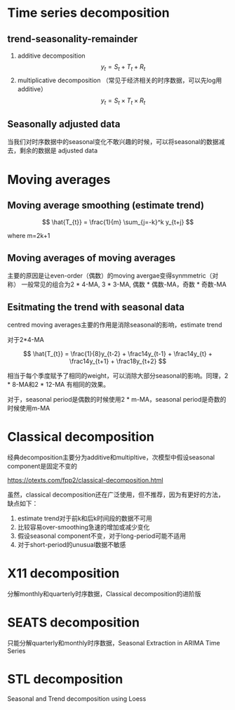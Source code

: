 # Time series decomposition

## trend-seasonality-remainder

1. additive decomposition
$$ y_{t} = S_{t} + T_{t} + R_t $$
2. multiplicative decomposition （常见于经济相关的时序数据，可以先log用additive）
$$ y_{t} = S_{t} \times T_{t} \times R_t $$

## Seasonally adjusted data

当我们对时序数据中的seasonal变化不敢兴趣的时候，可以将seasonal的数据减去，剩余的数据是
adjusted data

# Moving averages

## Moving average smoothing (estimate trend)

$$ \hat{T_{t}} = \frac{1}{m} \sum_{j=-k}^k y_{t+j} $$

where m=2k+1

## Moving averages of moving averages

主要的原因是让even-order（偶数）的moving avergae变得synmmetric（对称）
一般常见的组合为2 * 4-MA, 3 * 3-MA, 偶数 * 偶数-MA，奇数 * 奇数-MA

## Esitmating the trend with seasonal data

centred moving averages主要的作用是消除seasonal的影响，estimate trend

对于2*4-MA

$$ \hat{T_{t}} = \frac{1}{8}y_{t-2} + \frac14y_{t-1} +
    \frac14y_{t} + \frac14y_{t+1} + \frac18y_{t+2} $$

相当于每个季度赋予了相同的weight，可以消除大部分seasonal的影响。同理，2 * 8-MA和2 * 12-MA
有相同的效果。

对于，seasonal period是偶数的时候使用2 * m-MA，seasonal period是奇数的时候使用m-MA

# Classical decomposition

经典decomposition主要分为additive和multipltive，次模型中假设seasonal component是固定不变的

https://otexts.com/fpp2/classical-decomposition.html

虽然，classical decomposition还在广泛使用，但不推荐，因为有更好的方法，缺点如下：

1. estimate trend对于前k和后k时间段的数据不可用
2. 比较容易over-smoothing急速的增加或减少变化
3. 假设seasonal component不变，对于long-period可能不适用
4. 对于short-period的unusual数据不敏感

# X11 decomposition

分解monthly和quarterly时序数据，Classical decomposition的进阶版

# SEATS decomposition

只能分解quarterly和monthly时序数据，Seasonal Extraction in ARIMA Time Series

# STL decomposition

Seasonal and Trend decomposition using Loess
